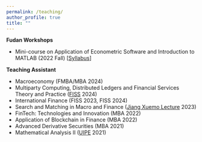 ```yaml
---
permalink: /teaching/
author_profile: true
title: ""
---
```




**Fudan Workshops**

- Mini-course on Application of Econometric Software and Introduction to MATLAB (2022 Fall) [[Syllabus](https://mp.weixin.qq.com/s/TnQ_byG4DxLn13yXswG8Cw)]



**Teaching Assistant**

- Macroeconomy (FMBA/MBA 2024)
- Multiparty Computing, Distributed Ledgers and Financial Services Theory and Practice ([FISS](https://iss.fudan.edu.cn/) 2024)
- International Finance (FISS 2023, FISS 2024)
- Search and Matching in Macro and Finance ([Jiang Xuemo Lecture](https://econ.fudan.edu.cn/info/1202/20971.htm) 2023)
- FinTech: Technologies and Innovation (MBA 2022)
- Application of Blockchain in Finance (MBA 2022)
- Advanced Derivative Securities (MBA 2021)
- Mathematical Analysis II ([UIPE](https://econ.fudan.edu.cn/uipe/) 2021)
